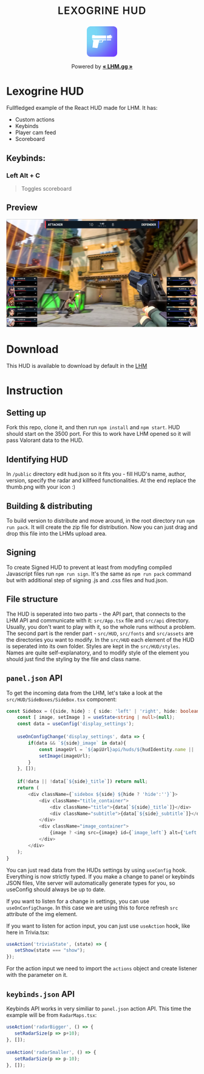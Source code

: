 
<p align="center">
	<p align="center" style="font-weight:600; letter-spacing:1pt; font-size:20pt;">LEXOGRINE HUD</p>
	<p align="center"><img src="icon.png" alt="Logo" width="80" height="80"></p>
	<p align="center" style="font-weight:400;">Powered by <a href='https://github.com/lexogrine/hud-manager'><strong>« LHM.gg »</strong></a></p>
</p>

# Lexogrine HUD

  

Fullfledged example of the React HUD made for LHM. It has:

- Custom actions
- Keybinds
- Player cam feed
- Scoreboard

## Keybinds:
### **Left Alt + C**
> Toggles scoreboard


## Preview

![Preview of HUDs panel in action](preview.png)

# Download

This HUD is available to download by default in the [LHM](https://lhm.gg)

# Instruction
## Setting up
Fork this repo, clone it, and then run `npm install` and `npm start`. HUD should start on the 3500 port. For this to work have LHM opened so it will pass Valorant data to the HUD.

## Identifying HUD
In `/public` directory edit hud.json so it fits you - fill HUD's name, author, version, specify the radar and killfeed functionalities. At the end replace the thumb.png with your icon :)

## Building & distributing
To build version to distribute and move around, in the root directory run `npm run pack`. It will create the zip file for distribution. Now you can just drag and drop this file into the LHMs upload area.

## Signing

To create Signed HUD to prevent at least from modyfing compiled Javascript files run `npm run sign`. It's the same as `npm run pack` command but with additional step of signing .js and .css files and hud.json.

  
 ## File structure
 The HUD is seperated into two parts - the API part, that connects to the LHM API and communicate with it: `src/App.tsx` file and `src/api` directory. Usually, you don't want to play with it, so the whole runs without a problem.
 The second part is the render part - `src/HUD`, `src/fonts` and `src/assets` are the directories you want to modify. In the `src/HUD` each element of the HUD is seperated into its own folder. Styles are kept in the `src/HUD/styles`. Names are quite self-explanatory, and to modify style of the element you should just find  the styling by the file and class name.


## `panel.json` API
To get the incoming data from the LHM, let's take a look at the `src/HUD/SideBoxes/SideBox.tsx` component:
```typescript
const Sidebox = ({side, hide} : { side: 'left' | 'right', hide: boolean}) => {
    const [ image, setImage ] = useState<string | null>(null);
    const data = useConfig('display_settings');

    useOnConfigChange('display_settings', data => {
        if(data && `${side}_image` in data){
            const imageUrl = `${apiUrl}api/huds/${hudIdentity.name || 'dev'}/display_settings/${side}_image?isDev=${hudIdentity.isDev}&cache=${(new Date()).getTime()}`;
            setImage(imageUrl);
        }
    }, []);

    if(!data || !data[`${side}_title`]) return null;
    return (
        <div className={`sidebox ${side} ${hide ? 'hide':''}`}>
            <div className="title_container">
                <div className="title">{data[`${side}_title`]}</div>
                <div className="subtitle">{data[`${side}_subtitle`]}</div>
            </div>
            <div className="image_container">
                {image ? <img src={image} id={`image_left`} alt={'Left'}/>:null}
            </div>
        </div>
    );
}
```

You can just read data from the HUDs settings by using `useConfig` hook. Everything is now strictly typed. If you make a change to panel or keybinds JSON files, Vite server will automatically generate types for you, so useConfig should always be up to date.

If you want to listen for a change in settings, you can use `useOnConfigChange`. In this case we are using this to force refresh `src` attribute of the img element.

If you want to listen for action input, you can just use `useAction` hook, like here in Trivia.tsx:
```typescript
useAction('triviaState', (state) => {
   setShow(state === "show");
});
```
For the action input we need to import the `actions` object and create listener with the parameter on it.
## `keybinds.json` API
Keybinds API works in very similiar to `panel.json` action API. This time the example will be from `RadarMaps.tsx`:
```typescript
useAction('radarBigger', () => {
   setRadarSize(p => p+10);
}, []);

useAction('radarSmaller', () => {
   setRadarSize(p => p-10);
}, []);
```



